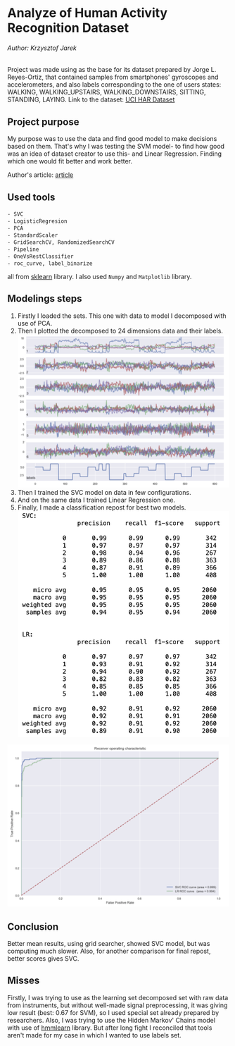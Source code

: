 # Analyze of Human Activity Recognition Dataset
###### Author: Krzysztof Jarek

Project was made using as the base for its dataset prepared by Jorge L. Reyes-Ortiz, that contained samples from smartphones' gyroscopes and accelerometers, and also labels corresponding to the one of users states: WALKING, WALKING_UPSTAIRS, WALKING_DOWNSTAIRS, SITTING, STANDING, LAYING. Link to the dataset: [UCI HAR Dataset](https://archive.ics.uci.edu/ml/datasets/human+activity+recognition+using+smartphones)

## Project purpose
My purpose was to use the data and find good model to make decisions based on them. That's why I was testing the SVM model- to find how good was an idea of dataset creator to use this- and Linear Regression. Finding which one would fit better and work better.

Author's article: [article](https://www.elen.ucl.ac.be/Proceedings/esann/esannpdf/es2013-84.pdf)

## Used tools
```
- SVC
- LogisticRegresion
- PCA
- StandardScaler
- GridSearchCV, RandomizedSearchCV
- Pipeline
- OneVsRestClassifier
- roc_curve, label_binarize
```
all from [sklearn](https://sklearn.org) library. I also used `Numpy` and `Matplotlib` library.

## Modelings steps

1. Firstly I loaded the sets. This one with data to model I decomposed with use of PCA.
2. Then I plotted the decomposed to 24 dimensions data and their labels.
![alt text](https://github.com/KrzysiekJa/ML-project-on-HAR-Dataset/blob/master/plot.png "Plot")
3. Then I trained the SVC model on data in few configurations.
4. And on the same data I trained Linear Regression one.
5. Finally, I made a classification repost for best two models.
![alt text](https://github.com/KrzysiekJa/ML-project-on-HAR-Dataset/blob/master/results_table.png "Table")

![alt text](https://github.com/KrzysiekJa/ML-project-on-HAR-Dataset/blob/master/roc_curve.png "Table")

## Conclusion

Better mean results, using grid searcher, showed SVC model, but was computing much slower. Also, for another comparison for final repost, better scores gives SVC.

## Misses

Firstly, I was trying to use as the learning set decomposed set with raw data from instruments, but without well-made signal preprocessing, it was giving low result (best: 0.67 for SVM), so I used special set already prepared by researchers.
Also, I was trying to use the Hidden Markov' Chains model with use of [hmmlearn](https://hmmlearn.readthedocs.io/en/latest/#) library. But after long fight I reconciled that tools aren't made for my case in which I wanted to use labels set.

